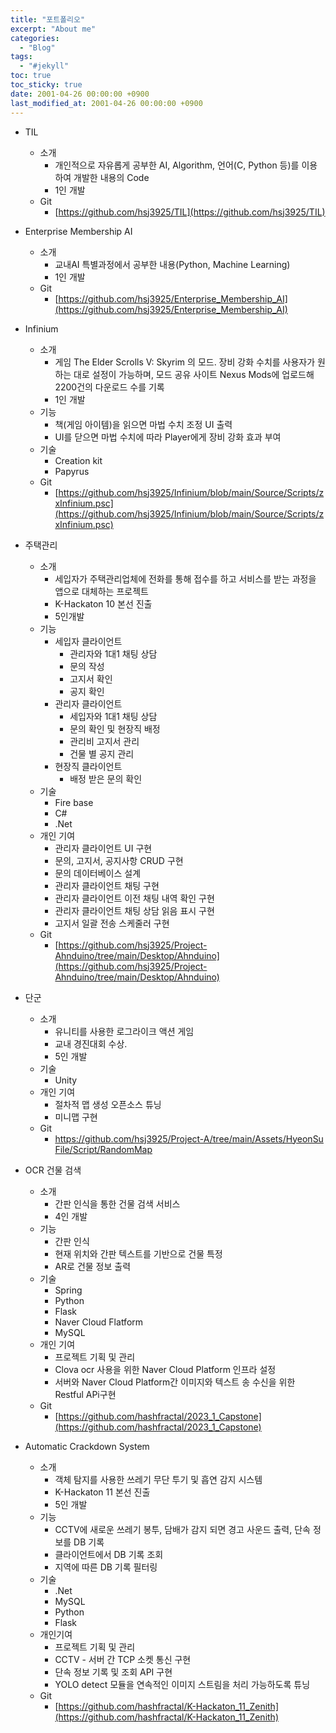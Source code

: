 ```yaml
---
title: "포트폴리오"
excerpt: "About me"
categories:
  - "Blog"
tags:
  - "#jekyll"
toc: true
toc_sticky: true
date: 2001-04-26 00:00:00 +0900
last_modified_at: 2001-04-26 00:00:00 +0900
---
```

- TIL
    - 소개
        - 개인적으로 자유롭게 공부한 AI, Algorithm, 언어(C, Python 등)를 이용하여 개발한 내용의 Code
        - 1인 개발
    - Git
        - [https://github.com/hsj3925/TIL](https://github.com/hsj3925/TIL)
- Enterprise Membership AI
    - 소개
        - 교내AI 특별과정에서 공부한 내용(Python, Machine Learning)
        - 1인 개발
    - Git
        - [https://github.com/hsj3925/Enterprise_Membership_AI](https://github.com/hsj3925/Enterprise_Membership_AI)
- Infinium
    - 소개
        - 게임 The Elder Scrolls V: Skyrim 의 모드. 장비 강화 수치를 사용자가 원하는 대로 설정이
        가능하며, 모드 공유 사이트 Nexus Mods에 업로드해 2200건의 다운로드 수를 기록
        - 1인 개발
    - 기능
        - 책(게임 아이템)을 읽으면 마법 수치 조정 UI 출력
        - UI를 닫으면 마법 수치에 따라 Player에게 장비 강화 효과 부여
    - 기술
        - Creation kit
        - Papyrus
    - Git
        - [https://github.com/hsj3925/Infinium/blob/main/Source/Scripts/zxInfinium.psc](https://github.com/hsj3925/Infinium/blob/main/Source/Scripts/zxInfinium.psc)
- 주택관리
    - 소개
        - 세입자가 주택관리업체에 전화를 통해 접수를 하고 서비스를 받는 과정을 앱으로 대체하는 프로젝트
        - K-Hackaton 10 본선 진출
        - 5인개발
    - 기능
        - 세입자 클라이언트
            - 관리자와 1대1 채팅 상담
            - 문의 작성
            - 고지서 확인
            - 공지 확인
        - 관리자 클라이언트
            - 세입자와 1대1 채팅 상담
            - 문의 확인 및 현장직 배정
            - 관리비 고지서 관리
            - 건물 별 공지 관리
        - 현장직 클라이언트
            - 배정 받은 문의 확인
    - 기술
        - Fire base
        - C#
        - .Net
    - 개인 기여
        - 관리자 클라이언트 UI 구현
        - 문의, 고지서, 공지사항 CRUD 구현
        - 문의 데이터베이스 설계
        - 관리자 클라이언트 채팅 구현
        - 관리자 클라이언트 이전 채팅 내역 확인 구현
        - 관리자 클라이언트 채팅 상담 읽음 표시 구현
        - 고지서 일괄 전송 스케줄러 구현
    - Git
        - [https://github.com/hsj3925/Project-Ahnduino/tree/main/Desktop/Ahnduino](https://github.com/hsj3925/Project-Ahnduino/tree/main/Desktop/Ahnduino)
- 단군
    - 소개
        - 유니티를 사용한 로그라이크 액션 게임
        - 교내 경진대회 수상.
        - 5인 개발
    - 기술
        - Unity
    - 개인 기여
        - 절차적 맵 생성 오픈소스 튜닝
        - 미니맵 구현
    - Git
        - [https://github.com/hsj3925/Project-A/tree/main/Assets/HyeonSu File/Script/RandomMap](https://github.com/hashfractal/Project-A/tree/main/Assets/HyeonSu%20File/Script/RandomMap)
    
- OCR 건물 검색
    - 소개
        - 간판 인식을 통한 건물 검색 서비스
        - 4인 개발
    - 기능
        - 간판 인식
        - 현재 위치와 간판 텍스트를 기반으로 건물 특정
        - AR로 건물 정보 출력
    - 기술
        - Spring
        - Python
        - Flask
        - Naver Cloud Flatform
        - MySQL
    - 개인 기여
        - 프로젝트 기획 및 관리
        - Clova ocr 사용을 위한 Naver Cloud Platform 인프라 설정
        - 서버와 Naver Cloud Platform간 이미지와 텍스트 송 수신을 위한 Restful APi구현
    - Git
        - [https://github.com/hashfractal/2023_1_Capstone](https://github.com/hashfractal/2023_1_Capstone)
    
- Automatic Crackdown System
    - 소개
        - 객체 탐지를 사용한 쓰레기 무단 투기 및 흡연 감지 시스템
        - K-Hackaton 11 본선 진출
        - 5인 개발
    - 기능
        - CCTV에 새로운 쓰레기 봉투, 담배가 감지 되면 경고 사운드 출력, 단속 정보를 DB 기록
        - 클라이언트에서 DB 기록 조회
        - 지역에 따른 DB 기록 필터링
    - 기술
        - .Net
        - MySQL
        - Python
        - Flask
    - 개인기여
        - 프로젝트 기획 및 관리
        - CCTV - 서버 간 TCP 소켓 통신 구현
        - 단속 정보 기록 및 조회 API 구현
        - YOLO detect 모듈을 연속적인 이미지 스트림을 처리 가능하도록 튜닝
    - Git
        - [https://github.com/hashfractal/K-Hackaton_11_Zenith](https://github.com/hashfractal/K-Hackaton_11_Zenith)